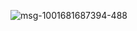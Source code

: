![msg-1001681687394-488](https://github.com/euonael/GeradorSenhas/assets/95258490/24c211e0-4e87-4179-8d1e-d3461f9efcff)
